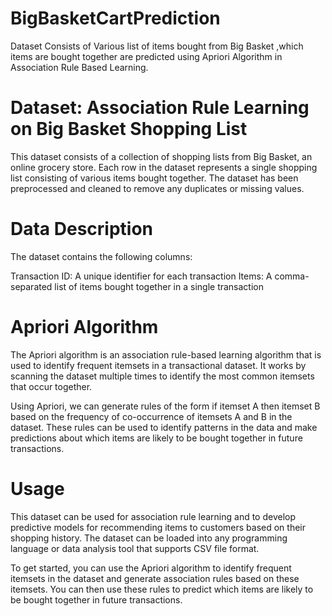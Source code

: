 # BigBasketCartPrediction
Dataset Consists of Various list of items bought from Big Basket ,which items are bought together are predicted using Apriori Algorithm in Association Rule Based Learning.
# Dataset: Association Rule Learning on Big Basket Shopping List
This dataset consists of a collection of shopping lists from Big Basket, an online grocery store. Each row in the dataset represents a single shopping list consisting of various items bought together. The dataset has been preprocessed and cleaned to remove any duplicates or missing values.
# Data Description
The dataset contains the following columns:

Transaction ID: A unique identifier for each transaction
Items: A comma-separated list of items bought together in a single transaction
# Apriori Algorithm
The Apriori algorithm is an association rule-based learning algorithm that is used to identify frequent itemsets in a transactional dataset. It works by scanning the dataset multiple times to identify the most common itemsets that occur together.

Using Apriori, we can generate rules of the form if itemset A then itemset B based on the frequency of co-occurrence of itemsets A and B in the dataset. These rules can be used to identify patterns in the data and make predictions about which items are likely to be bought together in future transactions.
# Usage
This dataset can be used for association rule learning and to develop predictive models for recommending items to customers based on their shopping history. The dataset can be loaded into any programming language or data analysis tool that supports CSV file format.

To get started, you can use the Apriori algorithm to identify frequent itemsets in the dataset and generate association rules based on these itemsets. You can then use these rules to predict which items are likely to be bought together in future transactions.
